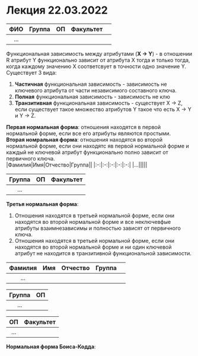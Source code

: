 # Лекция 22.03.2022
|ФИО|Группа|ОП|Факультет||
|:-:|:-:|:-:|:-:|:-:|
|...|||||

Функциональная зависимость между атрибутами (__X -> Y__) - в отношении R атрибут Y функционально зависит от атрибута Х тогда и только тогда, когда каждому значению X соответсвует в точности одно значение Y.\
Существует 3 вида:
1) __Частичная__ функциональная зависимость - зависимость не ключевого атрибута от части независимого составного ключа.
2) __Полная__ функциональная зависимость - зависимость не клю
3) __Транзитивная__ функциональная зависимость - существует X -> Z, если существует такое множество атрибутов Y такое что есть X -> Y и Y -> Z.

__Первая нормальная форма__: отношения находятся в первой нормальной форме, если все его атрибуты являются простыми.\
__Вторая номральная форма__: отношения находятся во второй нормальной форме, если они находятс яв первой нормальной форме и каждый не ключевой атрибут функционально полно зависит от первичного ключа.\
|Фамилия|Имя|Отчество|Группа||
|:-:|:-:|:-:|:-:|:-:|
|...|||||

|Группа|ОП|Факультет|
|:-:|:-:|:-:|
|...|||

__Третья нормальная форма__: 
1) Отношения находятся в третьей нормальной форме, если они находятся во второй нормальной форме и все неключевфые атрибуты взаимнезависимы и полностью зависят от первичного ключа.
2) Отношения находятся в третьей нормальной форме, если они находятся во второй нормальной форме и ни один ключевой атрибут не находится в транзитивной функциональной зависимости.

|Фамилия|Имя|Отчество|Группа||
|:-:|:-:|:-:|:-:|:-:|
|...|||||

|Группа|ОП|
|:-:|:-:|
|...||

|ОП|Факультет|
|:-:|:-:|
|...||

__Нормальная форма Боиса-Кодда__: 
